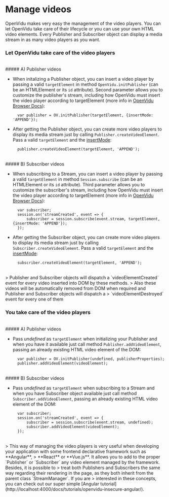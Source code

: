 # Manage videos

OpenVidu makes very easy the management of the video players. You can let OpenVidu take care of their lifecycle or you can use your own HTML video elements.
Every Publisher and Subscriber object can display a media stream in as many video players as you want.

### Let OpenVidu take care of the video players

<br>
##### A) Publisher videos

- When initalizing a Publisher object, you can insert a video player by passing a valid `targetElement` in method `OpenVidu.initPublisher` (can be an HTMLElement or its `id` attribute). Second parameter allows you to customize the publisher's stream, including how OpenVidu must insert the video player according to targetElement (more info in [OpenVidu Browser Docs](/../api/openvidu-browser/interfaces/publisherproperties.html)):

        var publisher = OV.initPublisher(targetElement, {insertMode: 'APPEND'});

- After getting the Publisher object, you can create more video players to display its media stream just by calling `Publisher.createVideoElement`. Pass a valid `targetElement` and the [insertMode](/../api/openvidu-browser/enums/videoinsertmode.html):

        publisher.createVideoElement(targetElement, 'APPEND');

<br>
##### B) Subscriber videos

- When subscribing to a Stream, you can insert a video player by passing a valid `targetElement` in method `Session.subscribe` (can be an HTMLElement or its `id` attribute). Third parameter allows you to customize the subscriber's stream, including how OpenVidu must insert the video player according to targetElement (more info in [OpenVidu Browser Docs](/../api/openvidu-browser/interfaces/subscriberproperties.html)):

        var subscriber;
        session.on('streamCreated', event => {
            subscriber = session.subscribe(event.stream, targetElement, {insertMode: 'APPEND'});
        });

- After getting the Subscriber object, you can create more video players to display its media stream just by calling `Subscriber.createVideoElement`. Pass a valid `targetElement` and the [insertMode](/../api/openvidu-browser/enums/videoinsertmode.html):

        subscriber.createVideoElement(targetElement, 'APPEND');

<br>
> Publisher and Subscriber objects will dispatch a `videoElementCreated` event for every video inserted into DOM by these methods.
> Also these videos will be automatically removed from DOM when required and Publisher and Subscriber objects will dispatch a
> `videoElementDestroyed` event for every one of them

### You take care of the video players

<br>
##### A) Publisher videos

- Pass *undefined* as `targetElement` when initializing your Publisher and when you have it available just call method `Publisher.addVideoElement`, passing an already existing HTML video element of the DOM:

        var publisher = OV.initPublisher(undefined, publisherProperties);
        publisher.addVideoElement(videoElement);

<br>
##### B) Subscriber videos

- Pass *undefined* as `targetElement` when subscribing to a Stream and when you have Subscriber object available just call method `Subscriber.addVideoElement`, passing an already existing HTML video element of the DOM:

        var subscriber;
        session.on('streamCreated', event => {
            subscriber = session.subscribe(event.stream, undefined);
            subscriber.addVideoElement(videoElement);
        });


<br>
> This way of managing the video players is very useful when developing your application with some frontend declarative framework such as **Angular**,
> **React** or **Vue.js**. It allows you to add to the proper `Publisher` or `Subscriber` any video element managed by the framework. Besides, it is possible to
> treat both Publishers and Subscribers the same way regarding their rendering in the page, as they both inherit from the parent class `StreamManager`. If you are
> interested in these concepts, you can check out our super simple [Angular tutorial](http://localhost:4000/docs/tutorials/openvidu-insecure-angular/).

<br>